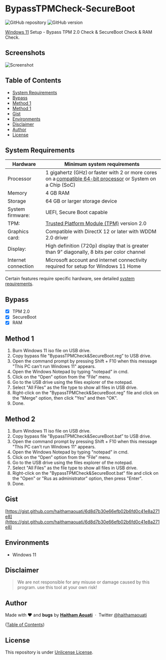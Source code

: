 # BypassTPMCheck-SecureBoot

![GitHub repository](https://img.shields.io/badge/haithamaouati-BypassTPMCheckSecureBoot-blue?style=flat-square&logo=github)
![GitHub version](https://img.shields.io/badge/version-1.0-yellow?style=flat-square)

[Windows 11](https://www.microsoft.com/en-us/windows/windows-11) Setup - Bypass TPM 2.0 Check &amp; SecureBoot Check &amp; RAM Check.

Screenshots
----
![Screenshot](https://raw.githubusercontent.com/haithamaouati/BypassTPMCheck-SecureBoot/main/screenshot.PNG?raw=true "Optional Title")

## Table of Contents

- [System Requirements](#system-requirements)
- [Bypass](#bypass)
- [Method 1](#method-1)
- [Method 1](#method-1)
- [Gist](#gist)
- [Environments](#environments)
- [Disclaimer](#disclaimer)
- [Author](#author)
- [License](#license)

## System Requirements

Hardware|Minimum system requirements
----|----
Processor|1 gigahertz (GHz) or faster with 2 or more cores on a [compatible 64-bit processor](https://docs.microsoft.com/en-us/windows-hardware/design/minimum/windows-processor-requirements) or System on a Chip (SoC)
Memory|4 GB RAM
Storage|64 GB or larger storage device
System firmware:|UEFI, Secure Boot capable
TPM:|[Trusted Platform Module (TPM)](https://docs.microsoft.com/en-us/windows/security/information-protection/tpm/trusted-platform-module-overview) version 2.0
Graphics card:|Compatible with DirectX 12 or later with WDDM 2.0 driver
Display:|High definition (720p) display that is greater than 9” diagonally, 8 bits per color channel
Internet connection|Microsoft account and internet connectivity required for setup for Windows 11 Home

Certain features require specific hardware, see detailed [system requirements](https://www.microsoft.com/en-us/windows/windows-11-specifications).

## Bypass

- [x] TPM 2.0
- [x] SecureBoot
- [x] RAM

## Method 1

1. Burn Windows 11 iso file on USB drive.
2. Copy bypass file "BypassTPMCheck&SecureBoot.reg” to USB drive.
3. Open the command prompt by pressing Shift + F10 when this message "This PC can't run Windows 11" appears.
4. Open the Windows Notepad by typing "notepad" in cmd.
5. Click on the “Open” option from the “File” menu.
6. Go to the USB drive using the files explorer of the notepad.
7. Select "All Files" as the file type to show all files in USB drive.
8. Right-click on the "BypassTPMCheck&SecureBoot.reg" file and click on the "Merge" option, then click "Yes" and then "OK".
9. Done.

## Method 2

1. Burn Windows 11 iso file on USB drive.
2. Copy bypass file "BypassTPMCheck&SecureBoot.bat” to USB drive.
3. Open the command prompt by pressing Shift + F10 when this message "This PC can't run Windows 11" appears.
4. Open the Windows Notepad by typing "notepad" in cmd.
5. Click on the “Open” option from the “File” menu.
6. Go to the USB drive using the files explorer of the notepad.
7. Select "All Files" as the file type to show all files in USB drive.
8. Right-click on the "BypassTPMCheck&SecureBoot.bat" file and click on the "Open" or "Rus as administrator" option, then press "Enter".
9. Done.

## Gist

[https://gist.github.com/haithamaouati/6d8d7b30e66efb02b6fd0c41e8a271e8](https://gist.github.com/haithamaouati/6d8d7b30e66efb02b6fd0c41e8a271e8)

## Environments

* Windows 11

## Disclaimer

> We are not responsible for any misuse or damage caused by this program. use this tool at your own risk!

## Author

Made with ❤️ and **bugs** by [**Haitham Aouati**](https://www.facebook.com/haithamaouati1/)
&nbsp;&middot;&nbsp;
Twitter [@haithamaouati](https://twitter.com/haithamaouati)

([Table of Contents](#table-of-contents))

## License

This repository is under [Unlicense License](https://github.com/haithamaouati/BypassTPMCheck-SecureBoot/blob/main/LICENSE).
